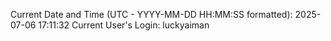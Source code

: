 Current Date and Time (UTC - YYYY-MM-DD HH:MM:SS formatted): 2025-07-06 17:11:32
Current User's Login: luckyaiman
